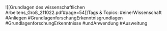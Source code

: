 
![[Grundlagen des wissenschaftlichen Arbeitens_Groß_211022.pdf#page=54]]Tags & Topics:
   #einerWissenschaft
   #Anliegen
   #GrundlagenforschungErkenntnisgrundlagen
   #GrundlagenforschungErkenntnisse
   #undAnwendung
   #Ausweitung